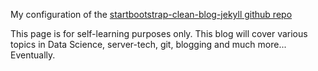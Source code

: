 My configuration of the [startbootstrap-clean-blog-jekyll github repo](https://github.com/BlackrockDigital/startbootstrap-clean-blog-jekyll)

This page is for self-learning purposes only. This blog will cover various topics in Data Science, server-tech, git, blogging and much more... Eventually.
